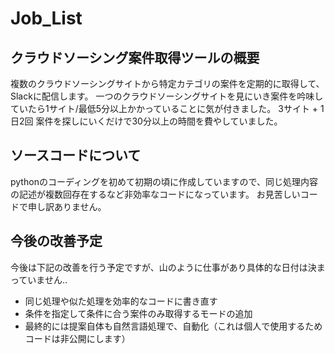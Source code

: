 # Job_List

## クラウドソーシング案件取得ツールの概要
複数のクラウドソーシングサイトから特定カテゴリの案件を定期的に取得して、Slackに配信します。
一つのクラウドソーシングサイトを見にいき案件を吟味していたら1サイト/最低5分以上かかっていることに気が付きました。
3サイト + 1日2回 案件を探しにいくだけで30分以上の時間を費やしていました。

## ソースコードについて
pythonのコーディングを初めて初期の頃に作成していますので、同じ処理内容の記述が複数回存在するなど非効率なコードになっています。
お見苦しいコードで申し訳ありません。

## 今後の改善予定
今後は下記の改善を行う予定ですが、山のように仕事があり具体的な日付は決まっていません..
- 同じ処理や似た処理を効率的なコードに書き直す
- 条件を指定して条件に合う案件のみ取得するモードの追加
- 最終的には提案自体も自然言語処理で、自動化（これは個人で使用するためコードは非公開にします）
